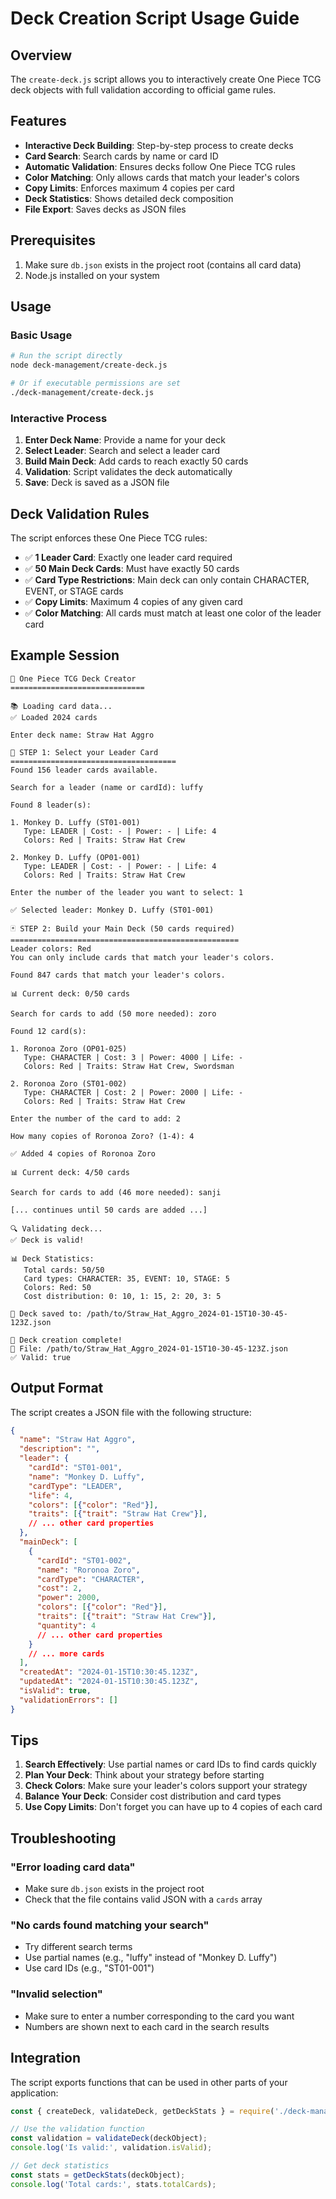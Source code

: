 # Deck Creation Script Usage Guide

## Overview

The `create-deck.js` script allows you to interactively create One Piece TCG deck objects with full validation according to official game rules.

## Features

- **Interactive Deck Building**: Step-by-step process to create decks
- **Card Search**: Search cards by name or card ID
- **Automatic Validation**: Ensures decks follow One Piece TCG rules
- **Color Matching**: Only allows cards that match your leader's colors
- **Copy Limits**: Enforces maximum 4 copies per card
- **Deck Statistics**: Shows detailed deck composition
- **File Export**: Saves decks as JSON files

## Prerequisites

1. Make sure `db.json` exists in the project root (contains all card data)
2. Node.js installed on your system

## Usage

### Basic Usage

```bash
# Run the script directly
node deck-management/create-deck.js

# Or if executable permissions are set
./deck-management/create-deck.js
```

### Interactive Process

1. **Enter Deck Name**: Provide a name for your deck
2. **Select Leader**: Search and select a leader card
3. **Build Main Deck**: Add cards to reach exactly 50 cards
4. **Validation**: Script validates the deck automatically
5. **Save**: Deck is saved as a JSON file

## Deck Validation Rules

The script enforces these One Piece TCG rules:

- ✅ **1 Leader Card**: Exactly one leader card required
- ✅ **50 Main Deck Cards**: Must have exactly 50 cards
- ✅ **Card Type Restrictions**: Main deck can only contain CHARACTER, EVENT, or STAGE cards
- ✅ **Copy Limits**: Maximum 4 copies of any given card
- ✅ **Color Matching**: All cards must match at least one color of the leader card

## Example Session

```
🎴 One Piece TCG Deck Creator
==============================

📚 Loading card data...
✅ Loaded 2024 cards

Enter deck name: Straw Hat Aggro

🎯 STEP 1: Select your Leader Card
=====================================
Found 156 leader cards available.

Search for a leader (name or cardId): luffy

Found 8 leader(s):

1. Monkey D. Luffy (ST01-001)
   Type: LEADER | Cost: - | Power: - | Life: 4
   Colors: Red | Traits: Straw Hat Crew

2. Monkey D. Luffy (OP01-001)
   Type: LEADER | Cost: - | Power: - | Life: 4
   Colors: Red | Traits: Straw Hat Crew

Enter the number of the leader you want to select: 1

✅ Selected leader: Monkey D. Luffy (ST01-001)

🃏 STEP 2: Build your Main Deck (50 cards required)
===================================================
Leader colors: Red
You can only include cards that match your leader's colors.

Found 847 cards that match your leader's colors.

📊 Current deck: 0/50 cards

Search for cards to add (50 more needed): zoro

Found 12 card(s):

1. Roronoa Zoro (OP01-025)
   Type: CHARACTER | Cost: 3 | Power: 4000 | Life: -
   Colors: Red | Traits: Straw Hat Crew, Swordsman

2. Roronoa Zoro (ST01-002)
   Type: CHARACTER | Cost: 2 | Power: 2000 | Life: -
   Colors: Red | Traits: Straw Hat Crew

Enter the number of the card to add: 2

How many copies of Roronoa Zoro? (1-4): 4

✅ Added 4 copies of Roronoa Zoro

📊 Current deck: 4/50 cards

Search for cards to add (46 more needed): sanji

[... continues until 50 cards are added ...]

🔍 Validating deck...
✅ Deck is valid!

📊 Deck Statistics:
   Total cards: 50/50
   Card types: CHARACTER: 35, EVENT: 10, STAGE: 5
   Colors: Red: 50
   Cost distribution: 0: 10, 1: 15, 2: 20, 3: 5

💾 Deck saved to: /path/to/Straw_Hat_Aggro_2024-01-15T10-30-45-123Z.json

🎉 Deck creation complete!
📁 File: /path/to/Straw_Hat_Aggro_2024-01-15T10-30-45-123Z.json
✅ Valid: true
```

## Output Format

The script creates a JSON file with the following structure:

```json
{
  "name": "Straw Hat Aggro",
  "description": "",
  "leader": {
    "cardId": "ST01-001",
    "name": "Monkey D. Luffy",
    "cardType": "LEADER",
    "life": 4,
    "colors": [{"color": "Red"}],
    "traits": [{"trait": "Straw Hat Crew"}],
    // ... other card properties
  },
  "mainDeck": [
    {
      "cardId": "ST01-002",
      "name": "Roronoa Zoro",
      "cardType": "CHARACTER",
      "cost": 2,
      "power": 2000,
      "colors": [{"color": "Red"}],
      "traits": [{"trait": "Straw Hat Crew"}],
      "quantity": 4
      // ... other card properties
    }
    // ... more cards
  ],
  "createdAt": "2024-01-15T10:30:45.123Z",
  "updatedAt": "2024-01-15T10:30:45.123Z",
  "isValid": true,
  "validationErrors": []
}
```

## Tips

1. **Search Effectively**: Use partial names or card IDs to find cards quickly
2. **Plan Your Deck**: Think about your strategy before starting
3. **Check Colors**: Make sure your leader's colors support your strategy
4. **Balance Your Deck**: Consider cost distribution and card types
5. **Use Copy Limits**: Don't forget you can have up to 4 copies of each card

## Troubleshooting

### "Error loading card data"
- Make sure `db.json` exists in the project root
- Check that the file contains valid JSON with a `cards` array

### "No cards found matching your search"
- Try different search terms
- Use partial names (e.g., "luffy" instead of "Monkey D. Luffy")
- Use card IDs (e.g., "ST01-001")

### "Invalid selection"
- Make sure to enter a number corresponding to the card you want
- Numbers are shown next to each card in the search results

## Integration

The script exports functions that can be used in other parts of your application:

```javascript
const { createDeck, validateDeck, getDeckStats } = require('./deck-management/create-deck.js');

// Use the validation function
const validation = validateDeck(deckObject);
console.log('Is valid:', validation.isValid);

// Get deck statistics
const stats = getDeckStats(deckObject);
console.log('Total cards:', stats.totalCards);
``` 